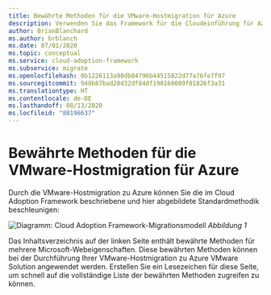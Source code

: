 ```yaml
---
title: Bewährte Methoden für die VMware-Hostmigration für Azure
description: Verwenden Sie das Framework für die Cloudeinführung für Azure, um sich mit den bewährten Methoden für die VMware-Hostmigration vertraut zu machen, mit denen die Komplexität reduziert und der Migrationsprozess standardisiert wird.
author: BrianBlanchard
ms.author: brblanch
ms.date: 07/01/2020
ms.topic: conceptual
ms.service: cloud-adoption-framework
ms.subservice: migrate
ms.openlocfilehash: 0b1226113a98db84796b44515822d77a76fe7f97
ms.sourcegitcommit: 949b87bad28d32df84df190160089f01826f3a31
ms.translationtype: HT
ms.contentlocale: de-DE
ms.lasthandoff: 08/13/2020
ms.locfileid: "88196637"
---
```

# <a name="vmware-host-migration-best-practices-for-azure"></a>Bewährte Methoden für die VMware-Hostmigration für Azure

Durch die VMware-Hostmigration zu Azure können Sie die im Cloud Adoption Framework beschriebene und hier abgebildete Standardmethodik beschleunigen:

![Diagramm: Cloud Adoption Framework-Migrationsmodell](../../_images/migrate/methodology.png)
*Abbildung 1*

Das Inhaltsverzeichnis auf der linken Seite enthält bewährte Methoden für mehrere Microsoft-Webeigenschaften. Diese bewährten Methoden können bei der Durchführung Ihrer VMware-Hostmigration zu Azure VMware Solution angewendet werden. Erstellen Sie ein Lesezeichen für diese Seite, um schnell auf die vollständige Liste der bewährten Methoden zugreifen zu können.
